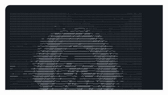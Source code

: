 <?xml version='1.0' encoding='UTF-8'?>
<svg xmlns="http://www.w3.org/2000/svg" font-family="ConsolasFallback,Consolas,monospace" width="985px" height="530px" font-size="7px">
<style>
@font-face {
src: local('Consolas'), local('Consolas Bold');
font-family: 'ConsolasFallback';
font-display: swap;
}
.key {fill: #ffa657;}
.value {fill: #a5d6ff;}
.addColor {fill: #3fb950;}
.delColor {fill: #f85149;}
.cc {fill: #616e7f;}
text, tspan {white-space: pre;}
</style>
<!-- Background rectangle with rounded corners -->
<rect width="985px" height="530px" fill="#161b22" rx="15"/>

<!-- ASCII Art Block (:::: version) - Starts at x=15 -->
<text x="15" y="30" fill="#c9d1d9" class="ascii">
  <tspan x="15" y="30">:::::::::::::::::::::::::::::::::::::::::::.:....:.......................................::::.::..::</tspan>
  <tspan x="15" y="38">:::::::::::::::::::::::::::::::::::::::::::.::...............................................:::::::</tspan>
  <tspan x="15" y="46">:::::::::::::::::::::::::::::::::::::::::::::::................................:....::.....:::::::::</tspan>
  <tspan x="15" y="54">:::::::::::::::::::::::::::::::::::::::::::::::.:.......:.............:...................::::::::::</tspan>
  <tspan x="15" y="62">:::::::::::::::::::::::::::::::::::::---::::::::::::::.::::::..........................:::::::::::::</tspan>
  <tspan x="15" y="70">::::::::::::::::::::::::::::::::::=:::----::::::::::::::::::::::...................:..::::::::::::::</tspan>
  <tspan x="15" y="78">:::::::::::::::::::::::::::::::::--::::-++---:-:-==+****=-=-::-:::.........:::......::::::::::::::::</tspan>
  <tspan x="15" y="86">::::::::::::::::::::::::::::::::::----++***+--=++*++*+=+*+#**-::::::::.....::.......::::::::::::::::</tspan>
  <tspan x="15" y="94">:::::::::::::::::::::::::::::-:==*###%%*%########%#####*%####*=-:===:::::.::::.:::::::::::::::::::::</tspan>
  <tspan x="15" y="102">----------------:::::::::::--=*#%%%@@@%@######%%#%%##%%#######%*+%%#%+::::::::::::::::::::::::::::::</tspan>
  <tspan x="15" y="110">------------------------==--=%@%@@%@@%%%%%%%%#%%%%%#%%%%%%%%%###%#**%%+-::::::::::::::::::::::--:---</tspan>
  <tspan x="15" y="118">-----------------------=====+@@@@%@%%%@@%%%%%%%%%%%%%%%%%%%%%%%###%#%%#*==-::::::::::::::::::::::::-</tspan>
  <tspan x="15" y="126">-----------::----------=+*+*%@@@@@@@@@%%%%%%%%%%%%%%@@%%%%%%%%%%%%%%%%%@*+=--:::::::::::::::::::::::</tspan>
  <tspan x="15" y="134">--:..:::::.......:::-==*===%%%@@@@@@%%%%%%%%%##*###%%%%%@@@@@@@%%%%%%@%%#==+==--::::::::::::::::::::</tspan>
  <tspan x="15" y="142">.....................==*--+%%%@@@%@@@@@%%%#+======+*******#%%%@%%@%%%@@%#===+*-----------:-:::----:-</tspan>
  <tspan x="15" y="150">..................:-:++*%#%%@%%%@@@@%%%%*+=========+++====++*#%%%@@%@%%%%#*=+*+=--------------------</tspan>
  <tspan x="15" y="158">.................::-=*#%%#%%@%%@@@@%%%#*==================+++++#%%%%%@@@@%%*#*+*==------------------</tspan>
  <tspan x="15" y="166">.................:==+%%%%@@@@%@@%%@%%#*=====-----============+++#%%@@%@@%%%%@%%#+=------------------</tspan>
  <tspan x="15" y="174">................:-:-++#@@@@@@@@@%@%%%#+====------==============++%%%@%@@%@@@%%%%==-:::::::::::::::::</tspan>
  <tspan x="15" y="182">....:.......:..:=::=#*@@@@@@@@@@%@%%#*========================+=+*%%@@@@@@@%@@%%++-:::::::::::::::::</tspan>
  <tspan x="15" y="190">::::::::::::::---==**#%@@%%%@@@@@@%#+====**####**+++++++*****++==+#@@@@@@@%@@@%%%+:::::::....:::::::</tspan>
  <tspan x="15" y="198">====--:::::::-----**+#%@%%%@@@@@%@%#%%#***####%%%#*****#%%%%%##*++*@@@@@@@@@@@@#*===................</tspan>
  <tspan x="15" y="206">++-------:::::--==#=+%@@@@@@@@@@@%#*%+=+**+**#####%##%%%###*****++%@%@%@@@@@%@@@@*--=...............</tspan>
  <tspan x="15" y="214">----::::::-=+====+#+%@@@@@@@@@@@@%*+#++*****#%%##*%#=+@####******+%%%@@@@@@@@@@@@%+-:+..............</tspan>
  <tspan x="15" y="222">-:=-::::--===-=+=**%%@@@@@@@@@@@@%*+#+++*#######**#---=%######%##*#%%@%@@@@@@@@%%%%++*:::.......::::</tspan>
  <tspan x="15" y="230">======----:::::::*%%@@%@@%@@##%@@%+++#+++++****++%=---=%*######*++#%@%@@@@@@@@@@@%%%+=.....:........</tspan>
  <tspan x="15" y="238">::::----:....:.::=%@@@@@@%@%@@%%%#++==#======++=%=---==+%++++++++++%@%%#@@@@@@%#+--:-+:::::::::::::.</tspan>
  <tspan x="15" y="246">-----::::::::::::-+#@@@@%@@@@@@@%#*+==-====+*##+==-======%@#====-*#*%%%%%@@@@@%=-=::==:..:..........</tspan>
  <tspan x="15" y="254">..::::..........::---%*@@@@@@%%%##*++===++**##*#%@++******#****++++**##%%@@@@%@*:=+:-:::::::::::::::</tspan>
  <tspan x="15" y="262">.............:..::::::*%*@@@@%%#**++++++**#%*******##########**++++#%*##%@@@@%%=--=--::::::::.::::::</tspan>
  <tspan x="15" y="270">....:................:+%%@@@#*++#++++++**%#**+==++*%%%#*****#%#***+%%#*%%@@%%@+:::::::......::...:::</tspan>
  <tspan x="15" y="278">...:::::::...:........:-#%@@@%++**++++***#*##%@%%%########*####***+#**#@@%%#=::::::::::::....::.....</tspan>
  <tspan x="15" y="286">....:::::..............-#%%@@@@****+++****#*###=====*=+==#@%##***++***@@%#-:....:..::::::...........</tspan>
  <tspan x="15" y="294">::::.::::........:.....::-%@@@@@@@*+++*****+++++++++***+++*+*****+##%@@@@%#:...........:::----::....</tspan>
  <tspan x="15" y="302">::..............:.....::::+#@@@@@@@+++*****++++++********+++*****+@@@@@@=::::::--::::::--====--:::..</tspan>
  <tspan x="15" y="310">..:::::...................:::=@@@@@*+******+++++**********+++****%@@@@@====+------:=+++====-----:--:</tspan>
  <tspan x="15" y="318">==::::::::::::::::::...::::::*#@@@@*+*****++++=====++++++++++****@@@@++=====---=---------:::::::::::</tspan>
  <tspan x="15" y="326">----=--==--==---==:::-=-------%@@@@*++******+++=========++++*****@%+===-:--:::------:::::----------:</tspan>
  <tspan x="15" y="334">::::::::::::::::::::::::::::::=%%@@*+++****************#*******+#@@%#+-:::::::::::::::::::::::::::::</tspan>
  <tspan x="15" y="342">:::::::::::::::::::::::::::::::-#@@*++++******############*****+#@%*=:::::::::::::::::::::::::::::::</tspan>
  <tspan x="15" y="350">::::::::::::::::::::::::::::::::#@%+++++++*****####%%%####*****+*##=--:::::::::.:..:::::::::::::::::</tspan>
  <tspan x="15" y="358">:::::::::::::::::::::::::::::::::#@+=++++++++***########******+++#-:::::.....:...:::::::::::::::::::</tspan>
  <tspan x="15" y="366">:::::---------------------:-----:--=++++++++++**########*******++--:::.........::::....::::.......::</tspan>
  <tspan x="15" y="374">::---:---------------::::::=-===--===++++++==++***####*********+=.........:::::.::::................</tspan>
  <tspan x="15" y="382">::----------------:.::*#*+=---=======+++++====+++**************++#@+:::::-:..::::::::::::::::::::::.</tspan>
  <tspan x="15" y="390">:::::::::::::::::::::::=----=========+++++++++*****************+++#------:::::.......:::::::::::::..</tspan>
  <tspan x="15" y="398">::::::::::::::::::::::::----=========+++++++*********#*********++*=---:::-:::::::......:...........:</tspan>
  <tspan x="15" y="406">::..........::::::::::::-----========++++++*****#####***********+=-----:::-:::::::::::::::::::::::::</tspan>
  <tspan x="15" y="414">...::::::::::::::::::::-::-------====++*****++***#*#************=-----::::::::::::::::::::..::::::::</tspan>
  <tspan x="15" y="422">.::::::::::::::::::::::::--------===+++******************#*#*#====----:::::::::::::::::::::::..:::::</tspan>
  <tspan x="15" y="430">::::::::::::::::::::::::::::-----=---+***********#**######*==+==------::::::-----:::::::::::::::...:</tspan>
  <tspan x="15" y="438">:::::::::::::------::::::::::-:----=========++*######*+++++++=-=----::::------------------::::::::::</tspan>
  <tspan x="15" y="446">:-----------------------::::::::-----=====+++++++++++++++====---:::-------------------------------::</tspan>
  <tspan x="15" y="454">-----------------------------:::::::----===========+++==------------====----------------------------</tspan>
  <tspan x="15" y="462">--------------------------------------------------------------========------------------------======</tspan>
  <tspan x="15" y="470">                                                                                                   </tspan> <!-- Add extra lines if needed to push content below -->
  <tspan x="15" y="478">                                                                                                   </tspan>
  <tspan x="15" y="486">                                                                                                   </tspan>
</text>

<!-- Text Info Block - Starts at x=550 -->
<text x="550" y="30" fill="#c9d1d9">
  <tspan x="550" y="30">andrew@grant</tspan> <tspan class="cc">-———————————————————————————————————————————-—-</tspan>
  <tspan x="550" y="44" class="cc">. </tspan><tspan class="key">OS</tspan>:<tspan class="cc"> ........................ </tspan><tspan class="value">Windows 10, Android 14, Linux</tspan>
  <tspan x="550" y="58" class="cc">. </tspan><tspan class="key">Uptime</tspan>:<tspan class="cc" id="age_data_dots"> ...................... </tspan><tspan class="value" id="age_data">22 years, 5 months, 29 days</tspan>
  <tspan x="550" y="72" class="cc">. </tspan><tspan class="key">Host</tspan>:<tspan class="cc"> ............................. </tspan><tspan class="value">TTM Technologies, Inc.</tspan>
  <tspan x="550" y="86" class="cc">. </tspan><tspan class="key">Kernel</tspan>:<tspan class="cc"> ...... </tspan><tspan class="value">CAM (Computer Aided Manufacturing) Operator</tspan>
  <tspan x="550" y="100" class="cc">. </tspan><tspan class="key">IDE</tspan>:<tspan class="cc"> ........................ </tspan><tspan class="value">IDEA 2023.3.2, VSCode 1.96.0</tspan>
  <tspan x="550" y="114" class="cc">. </tspan>
  <tspan x="550" y="128" class="cc">. </tspan><tspan class="key">Languages</tspan>.<tspan class="key">Programming</tspan>:<tspan class="cc"> ..... </tspan><tspan class="value">Java, Python, JavaScript, C++</tspan>
  <tspan x="550" y="142" class="cc">. </tspan><tspan class="key">Languages</tspan>.<tspan class="key">Computer</tspan>:<tspan class="cc"> ......... </tspan><tspan class="value">HTML, CSS, JSON, LaTeX, YAML</tspan>
  <tspan x="550" y="156" class="cc">. </tspan><tspan class="key">Languages</tspan>.<tspan class="key">Real</tspan>:<tspan class="cc"> ......................... </tspan><tspan class="value">English, Spanish</tspan>
  <tspan x="550" y="170" class="cc">. </tspan>
  <tspan x="550" y="184" class="cc">. </tspan><tspan class="key">Hobbies</tspan>.<tspan class="key">Software</tspan>:<tspan class="cc"> .... </tspan><tspan class="value">Minecraft Modding, iOS Jailbreaking</tspan>
  <tspan x="550" y="198" class="cc">. </tspan><tspan class="key">Hobbies</tspan>.<tspan class="key">Hardware</tspan>:<tspan class="cc"> ............. </tspan><tspan class="value">Overclocking, Undervolting</tspan>
  <tspan x="550" y="226"><tspan class="cc">- </tspan>Contact<tspan class="cc"> </tspan><tspan class="cc">-——————————————————————————————————————————————-—-</tspan></tspan>
  <tspan x="550" y="240" class="cc">. </tspan><tspan class="key">Email</tspan>.<tspan class="key">Personal</tspan>:<tspan class="cc"> ..................... </tspan><tspan class="value">agrantnmac@gmail.com</tspan>
  <tspan x="550" y="254" class="cc">. </tspan><tspan class="key">Email</tspan>.<tspan class="key">Personal</tspan>:<tspan class="cc"> .................... </tspan><tspan class="value">andrew@grant.software</tspan>
  <tspan x="550" y="268" class="cc">. </tspan><tspan class="key">Email</tspan>.<tspan class="key">Work</tspan>:<tspan class="cc"> ..................... </tspan><tspan class="value">Andrew.Grant@ttmtech.com</tspan>
  <tspan x="550" y="282" class="cc">. </tspan><tspan class="key">LinkedIn</tspan>:<tspan class="cc"> .................................... </tspan><tspan class="value">Andrew6rant</tspan>
  <tspan x="550" y="296" class="cc">. </tspan><tspan class="key">Discord</tspan>:<tspan class="cc"> ..................................... </tspan><tspan class="value">andrew6rant</tspan>
  <tspan x="550" y="324"><tspan class="cc">- </tspan>GitHub Stats<tspan class="cc"> </tspan><tspan class="cc">-—————————————————————————————————————————-—-</tspan></tspan>
  <tspan x="550" y="338" class="cc">. </tspan><tspan class="key">Repos</tspan>:<tspan class="cc" id="repo_data_dots"> .... </tspan><tspan class="value" id="repo_data">95</tspan> {<tspan class="key">Contributed</tspan>: <tspan class="value" id="contrib_data">133</tspan>} | <tspan class="key">Stars</tspan>:<tspan class="cc" id="star_data_dots"> ........... </tspan><tspan class="value" id="star_data">342</tspan>
  <tspan x="550" y="352" class="cc">. </tspan><tspan class="key">Commmits</tspan>:<tspan class="cc" id="commit_data_dots"> ................. </tspan><tspan class="value" id="commit_data">2,116</tspan> | <tspan class="key">Followers</tspan>:<tspan class="cc" id="follower_data_dots"> ....... </tspan><tspan class="value" id="follower_data">196</tspan>
  <tspan x="550" y="366" class="cc">. </tspan><tspan class="key">Lines of Code on GitHub</tspan>:<tspan class="cc" id="loc_data_dots">. </tspan><tspan class="value" id="loc_data">446,276</tspan> ( <tspan class="addColor" id="loc_add">523,178</tspan><tspan class="addColor">++</tspan>,<tspan class="cc"> </tspan><tspan class="delColor" id="loc_del">76,902</tspan><tspan class="delColor">--</tspan> )
</text>
</svg>
